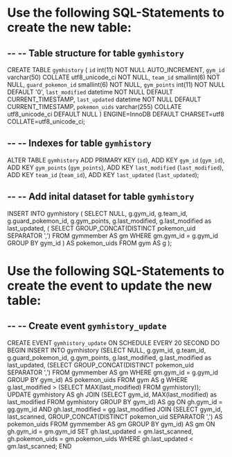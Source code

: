 Use the following SQL-Statements to create the new table:
=========================================================

--
-- Table structure for table `gymhistory`
--

CREATE TABLE `gymhistory` (
  `id` int(11) NOT NULL AUTO_INCREMENT,
  `gym_id` varchar(50) COLLATE utf8_unicode_ci NOT NULL,
  `team_id` smallint(6) NOT NULL,
  `guard_pokemon_id` smallint(6) NOT NULL,
  `gym_points` int(11) NOT NULL DEFAULT '0',
  `last_modified` datetime NOT NULL DEFAULT CURRENT_TIMESTAMP,
  `last_updated` datetime NOT NULL DEFAULT CURRENT_TIMESTAMP,
  `pokemon_uids` varchar(255) COLLATE utf8_unicode_ci DEFAULT NULL
) ENGINE=InnoDB DEFAULT CHARSET=utf8 COLLATE=utf8_unicode_ci;

--
-- Indexes for table `gymhistory`
--
ALTER TABLE `gymhistory`
  ADD PRIMARY KEY (`id`),
  ADD KEY `gym_id` (`gym_id`),
  ADD KEY `gym_points` (`gym_points`),
  ADD KEY `last_modified` (`last_modified`),
  ADD KEY `team_id` (`team_id`),
  ADD KEY `last_updated` (`last_updated`);

--
-- Add inital dataset for table `gymhistory`
--
INSERT INTO gymhistory
  (
    SELECT NULL, g.gym_id, g.team_id, g.guard_pokemon_id, g.gym_points, g.last_modified, g.last_modified as last_updated,
    (
      SELECT GROUP_CONCAT(DISTINCT pokemon_uid SEPARATOR ',')
      FROM gymmember AS gm
      WHERE gm.gym_id = g.gym_id GROUP BY gym_id
    ) AS pokemon_uids
    FROM gym AS g
  );


Use the following SQL-Statements to create the event to update the new table:
=============================================================================

--
-- Create event `gymhistory_update`
--
CREATE EVENT `gymhistory_update`
ON SCHEDULE EVERY 20 SECOND
DO BEGIN
  INSERT INTO gymhistory (SELECT NULL, g.gym_id, g.team_id, g.guard_pokemon_id, g.gym_points, g.last_modified, g.last_modified as last_updated, (SELECT GROUP_CONCAT(DISTINCT pokemon_uid SEPARATOR ',') FROM gymmember AS gm WHERE gm.gym_id = g.gym_id GROUP BY gym_id) AS pokemon_uids FROM gym AS g WHERE g.last_modified > (SELECT MAX(last_modified) FROM gymhistory));
  UPDATE gymhistory AS gh
  JOIN (SELECT gym_id, MAX(last_modified) as last_modified FROM gymhistory GROUP BY gym_id)
  AS gg ON gh.gym_id = gg.gym_id AND gh.last_modified = gg.last_modified
  JOIN (SELECT gym_id, last_scanned, GROUP_CONCAT(DISTINCT pokemon_uid SEPARATOR ',') AS pokemon_uids FROM gymmember AS gm GROUP BY gym_id)
  AS gm ON gh.gym_id = gm.gym_id
  SET gh.last_updated = gm.last_scanned, gh.pokemon_uids = gm.pokemon_uids
  WHERE gh.last_updated < gm.last_scanned;
END